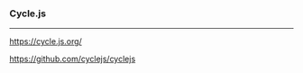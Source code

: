 ### Cycle.js
---
https://cycle.js.org/

https://github.com/cyclejs/cyclejs
```
```

```
```

```
```

